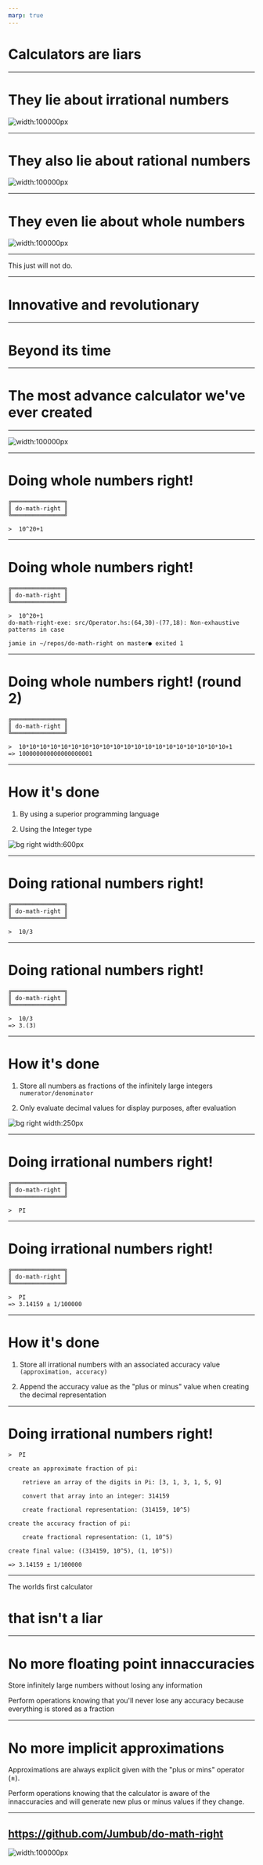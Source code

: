 ```yaml
---
marp: true
---
```


# Calculators are liars

---

# They lie about irrational numbers

![width:100000px](googlepi.png)

---

# They also lie about rational numbers

![width:100000px](googlerecurring.png)

---

# They even lie about whole numbers

![width:100000px](googlewhole.png)

---

This just will not do.

---

# Innovative and revolutionary

---

# Beyond its time

---

# The most advance calculator we've ever created

---

![width:100000px](domathright.png)

---

# Doing whole numbers right!

```nothing
╔═══════════════╗
║ do-math-right ║
╚═══════════════╝

>  10^20+1
```

---

# Doing whole numbers right!

```nothing
╔═══════════════╗
║ do-math-right ║
╚═══════════════╝

>  10^20+1
do-math-right-exe: src/Operator.hs:(64,30)-(77,18): Non-exhaustive patterns in case

jamie in ~/repos/do-math-right on master● exited 1
```

---

# Doing whole numbers right! (round 2)

```nothing
╔═══════════════╗
║ do-math-right ║
╚═══════════════╝

>  10*10*10*10*10*10*10*10*10*10*10*10*10*10*10*10*10*10*10*10+1
=> 100000000000000000001
```

---

# How it's done

1) By using a superior programming language

1) Using the Integer type

![bg right width:600px](integer.png)

---

# Doing rational numbers right!

```nothing
╔═══════════════╗
║ do-math-right ║
╚═══════════════╝

>  10/3
```

---

# Doing rational numbers right!

```nothing
╔═══════════════╗
║ do-math-right ║
╚═══════════════╝

>  10/3
=> 3.(3)
```

---

# How it's done

1) Store all numbers as fractions of the infinitely large integers `numerator/denominator`

2) Only evaluate decimal values for display purposes, after evaluation

![bg right width:250px](tenover3.png)

---

# Doing irrational numbers right!

```nothing
╔═══════════════╗
║ do-math-right ║
╚═══════════════╝

>  PI
```

---

# Doing irrational numbers right!

```nothing
╔═══════════════╗
║ do-math-right ║
╚═══════════════╝

>  PI
=> 3.14159 ± 1/100000
```

---

# How it's done

1) Store all irrational numbers with an associated accuracy value
`(approximation, accuracy)`

2) Append the accuracy value as the "plus or minus" value when creating the decimal representation

---

# Doing irrational numbers right!

```nothing
>  PI

create an approximate fraction of pi:

    retrieve an array of the digits in Pi: [3, 1, 3, 1, 5, 9]

    convert that array into an integer: 314159

    create fractional representation: (314159, 10^5)

create the accuracy fraction of pi:

    create fractional representation: (1, 10^5)

create final value: ((314159, 10^5), (1, 10^5))

=> 3.14159 ± 1/100000
```

---

The worlds first calculator

# that isn't a liar

---

# No more floating point innaccuracies

Store infinitely large numbers without losing any information

Perform operations knowing that you'll never lose any accuracy because everything is stored as a fraction

---

# No more implicit approximations

Approximations are always explicit given with the "plus or mins" operator (±).

Perform operations knowing that the calculator is aware of the innaccuracies and will generate new plus or minus values if they change.

---

## https://github.com/Jumbub/do-math-right

![width:100000px](domathright.png)

